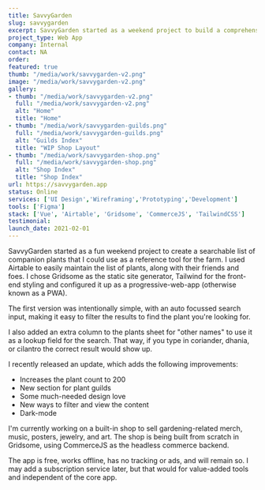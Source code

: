 ```yaml
---
title: SavvyGarden
slug: savvygarden
excerpt: SavvyGarden started as a weekend project to build a comprehensive database of companion plants that I could use to plan our food production efforts on the farm.
project_type: Web App
company: Internal
contact: NA
order: 
featured: true
thumb: "/media/work/savvygarden-v2.png"
image: "/media/work/savvygarden-v2.png"
gallery:
- thumb: "/media/work/savvygarden-v2.png"
  full: "/media/work/savvygarden-v2.png"
  alt: "Home"
  title: "Home"
- thumb: "/media/work/savvygarden-guilds.png"
  full: "/media/work/savvygarden-guilds.png"
  alt: "Guilds Index"
  title: "WIP Shop Layout"
- thumb: "/media/work/savvygarden-shop.png"
  full: "/media/work/savvygarden-shop.png"
  alt: "Shop Index"
  title: "Shop Index"
url: https://savvygarden.app
status: Online
services: ['UI Design','Wireframing','Prototyping','Development']
tools: ['Figma']
stack: ['Vue', 'Airtable', 'Gridsome', 'CommerceJS', 'TailwindCSS']
testimonial: 
launch_date: 2021-02-01
---
```

SavvyGarden started as a fun weekend project to create a searchable list of companion plants that I could use as a reference tool for the farm. I used Airtable to easily maintain the list of plants, along with their friends and foes. I chose Gridsome as the static site generator, Tailwind for the front-end styling and configured it up as a progressive-web-app (otherwise known as a PWA).

The first version was intentionally simple, with an auto focussed search input, making it easy to filter the results to find the plant you're looking for. 

I also added an extra column to the plants sheet for "other names" to use it as a lookup field for the search. That way, if you type in coriander, dhania, or cilantro the correct result would show up.

I recently released an update, which adds the following improvements:

- Increases the plant count to 200
- New section for plant guilds
- Some much-needed design love
- New ways to filter and view the content
- Dark-mode

I'm currently working on a built-in shop to sell gardening-related merch, music, posters, jewelry, and art. The shop is being built from scratch in Gridsome, using CommerceJS as the headless commerce backend. 

The app is free, works offline, has no tracking or ads, and will remain so. I may add a subscription service later, but that would for value-added tools and independent of the core app.